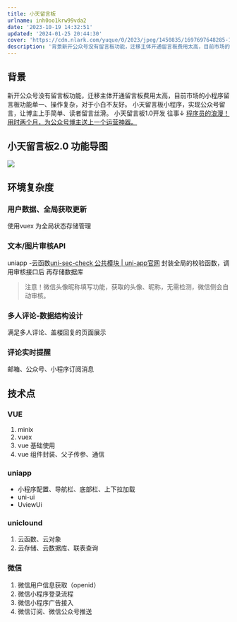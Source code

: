 ```yaml
---
title: 小天留言板
urlname: inh0oo1krw99vda2
date: '2023-10-19 14:32:51'
updated: '2024-01-25 20:44:30'
cover: 'https://cdn.nlark.com/yuque/0/2023/jpeg/1450835/1697697648285-120aa24d-9eaa-4d39-add7-44bd80fbd3e3.jpeg'
description: '背景新开公众号没有留言板功能，迁移主体开通留言板费用太高，目前市场的小程序留言板功能单一、操作复杂，对于小白不友好。小天留言板小程序，实现公众号留言，让博主上手简单、读者留言丝滑。小天留言板1.0开发 往事↓https://mp.weixin.qq.com/s/8ZdmgsGylsesKC5F...'
---
```

## 背景
新开公众号没有留言板功能，迁移主体开通留言板费用太高，目前市场的小程序留言板功能单一、操作复杂，对于小白不友好。
小天留言板小程序，实现公众号留言，让博主上手简单、读者留言丝滑。
小天留言板1.0开发 往事↓
[程序员的浪漫！用时两个月，为公众号博主送上一个运营神器。](https://mp.weixin.qq.com/s/8ZdmgsGylsesKC5FvYCS-Q)
## 小天留言板2.0 功能导图
![](http://gyg-bawei-zg4-2103b.oss-cn-beijing.aliyuncs.com/cef2e7b9c93fb8af374d847dd595cfbc.jpeg)
## 环境复杂度
### 用户数据、全局获取更新
使用vuex 为全局状态存储管理
### 文本/图片审核API
uniapp -云函数[uni-sec-check 公共模块 | uni-app官网](https://uniapp.dcloud.net.cn/uniCloud/uni-sec-check.html#uni-sec-check-%E5%85%AC%E5%85%B1%E6%A8%A1%E5%9D%97)
封装全局的校验函数，调用审核接口后 再存储数据库
> 注意！微信头像昵称填写功能，获取的头像、昵称，无需检测，微信侧会自动审核。

### 多人评论-数据结构设计
满足多人评论、盖楼回复的页面展示
### 评论实时提醒
邮箱、公众号、小程序订阅消息
## 技术点
### VUE

1. minix
2. vuex
3. vue 基础使用
4. vue 组件封装、父子传参、通信
### uniapp

- 小程序配置、导航栏、底部栏、上下拉加载
- uni-ui
- UviewUi
### uniclound

1. 云函数、云对象
2. 云存储、云数据库、联表查询
### 微信

1. 微信用户信息获取（openid）
2. 微信小程序登录流程
3. 微信小程序广告接入
4. 微信订阅、微信公众号推送

 
